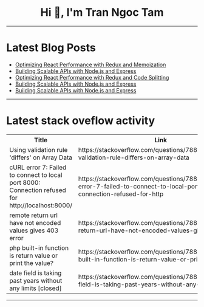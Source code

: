 <h1 align="center">Hi 👋, I'm Tran Ngoc Tam</h1>

---

# Latest Blog Posts 
<!-- BLOG-POST-LIST:START -->
- [Optimizing React Performance with Redux and Memoization](https://dev.to/ankansaha/optimizing-react-performance-with-redux-and-memoization-45oc)
- [Building Scalable APIs with Node.js and Express](https://dev.to/ankansaha/building-scalable-apis-with-nodejs-and-express-15p7)
- [Optimizing React Performance with Redux and Code Splitting](https://dev.to/ankansaha/optimizing-react-performance-with-redux-and-code-splitting-2nhi)
- [Building Scalable APIs with Node.js and Express](https://dev.to/ankansaha/building-scalable-apis-with-nodejs-and-express-4ah2)
- [Building Scalable APIs with Node.js and Express](https://dev.to/ankansaha/building-scalable-apis-with-nodejs-and-express-1od1)
<!-- BLOG-POST-LIST:END -->

---

# Latest stack oveflow activity
<table>
  <tr><th>Title</th><th>Link</th></tr>
  <!-- STACKOVERFLOW:START --><tr><td>Using validation rule &#39;differs&#39; on Array Data</td><td>https://stackoverflow.com/questions/78824254/using-validation-rule-differs-on-array-data</td></tr><tr><td>cURL error 7: Failed to connect to local port 8000: Connection refused for http://localhost:8000/</td><td>https://stackoverflow.com/questions/78824253/curl-error-7-failed-to-connect-to-local-port-8000-connection-refused-for-http</td></tr><tr><td>remote return url have not encoded values gives 403 error</td><td>https://stackoverflow.com/questions/78824221/remote-return-url-have-not-encoded-values-gives-403-error</td></tr><tr><td>php built-in function is return value or print the value?</td><td>https://stackoverflow.com/questions/78824211/php-built-in-function-is-return-value-or-print-the-value</td></tr><tr><td>date field is taking past years without any limits [closed]</td><td>https://stackoverflow.com/questions/78824207/date-field-is-taking-past-years-without-any-limits</td></tr><!-- STACKOVERFLOW:END -->
</table>

---


